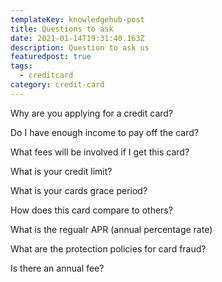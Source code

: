 ```yaml
---
templateKey: knowledgehub-post
title: Questions to ask
date: 2021-01-14T19:31:40.163Z
description: Question to ask us
featuredpost: true
tags:
  - creditcard
category: credit-card
---
```

Why are you applying for a credit card?


Do I have enough income to pay off the card?


What fees will be involved if I get this card?


What is your credit limit?


What is your cards grace period?


How does this card compare to others?


What is the regualr APR (annual percentage rate)


What are the protection policies for card fraud?


Is there an annual fee?